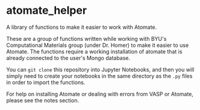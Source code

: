 # atomate_helper
A library of functions to make it easier to work with Atomate.

These are a group of functions written while working with BYU's Computational Materials group (under Dr. Homer) to make it easier to use Atomate. The functions require a working installation of atomate that is already connected to the user's Mongo database. 

You can `git clone` this repository into Jupyter Notebooks, and then you will simply need to create your notebooks in the same directory as the `.py` files in order to import the functions. 

For help on installing Atomate or dealing with errors from VASP or Atomate, please see the notes section. 

